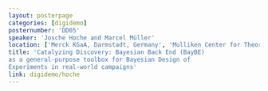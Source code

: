 ```yaml
---
layout: posterpage
categories: [digidemo]
posternumber: 'DD05'
speaker: 'Josche Hoche and Marcel Müller'
location: ['Merck KGaA, Darmstadt, Germany', 'Mulliken Center for Theoretical Chemistry, University of Bonn, Germany']
title: 'Catalyzing Discovery: Bayesian Back End (BayBE)
as a general-purpose toolbox for Bayesian Design of
Experiments in real-world campaigns'
link: digidemo/hoche
---
```

